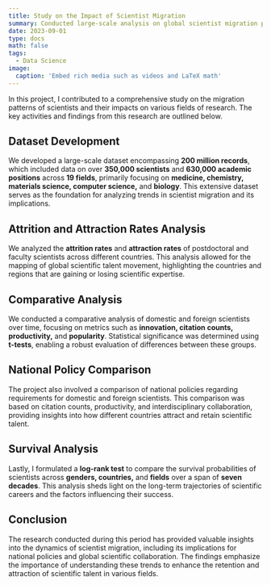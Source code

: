 ```yaml
---
title: Study on the Impact of Scientist Migration
summary: Conducted large-scale analysis on global scientist migration patterns
date: 2023-09-01
type: docs
math: false
tags:
  - Data Science
image:
  caption: 'Embed rich media such as videos and LaTeX math'
---
```


In this project, I contributed to a comprehensive study on the migration patterns of scientists and their impacts on various fields of research. The key activities and findings from this research are outlined below.

## Dataset Development
We developed a large-scale dataset encompassing **200 million records**, which included data on over **350,000 scientists** and **630,000 academic positions** across **19 fields**, primarily focusing on **medicine, chemistry, materials science, computer science,** and **biology**. This extensive dataset serves as the foundation for analyzing trends in scientist migration and its implications.

## Attrition and Attraction Rates Analysis
We analyzed the **attrition rates** and **attraction rates** of postdoctoral and faculty scientists across different countries. This analysis allowed for the mapping of global scientific talent movement, highlighting the countries and regions that are gaining or losing scientific expertise.

## Comparative Analysis
We conducted a comparative analysis of domestic and foreign scientists over time, focusing on metrics such as **innovation, citation counts, productivity,** and **popularity**. Statistical significance was determined using **t-tests**, enabling a robust evaluation of differences between these groups.

## National Policy Comparison
The project also involved a comparison of national policies regarding requirements for domestic and foreign scientists. This comparison was based on citation counts, productivity, and interdisciplinary collaboration, providing insights into how different countries attract and retain scientific talent.

## Survival Analysis
Lastly, I formulated a **log-rank test** to compare the survival probabilities of scientists across **genders, countries,** and **fields** over a span of **seven decades**. This analysis sheds light on the long-term trajectories of scientific careers and the factors influencing their success.

## Conclusion
The research conducted during this period has provided valuable insights into the dynamics of scientist migration, including its implications for national policies and global scientific collaboration. The findings emphasize the importance of understanding these trends to enhance the retention and attraction of scientific talent in various fields.

